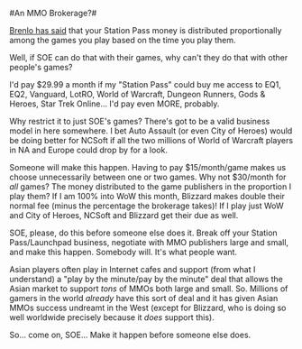#An MMO Brokerage?#

[Brenlo has said](http://tagn.wordpress.com/2007/03/02/how-your-station-access-money-allocated/) that your Station Pass money is distributed proportionally among the games you play based on the time you play them.

Well, if SOE can do that with their games, why can't they do that with other people's games?

I'd pay $29.99 a month if my "Station Pass" could buy me access to EQ1, EQ2, Vanguard, LotRO, World of Warcraft, Dungeon Runners, Gods & Heroes, Star Trek Online... I'd pay even MORE, probably.

Why restrict it to just SOE's games? There's got to be a valid business model in here somewhere. I bet Auto Assault (or even City of Heroes) would be doing better for NCSoft if all the two millions of World of Warcraft players in NA and Europe could drop by for a look.

Someone will make this happen. Having to pay $15/month/game makes us choose unnecessarily between one or two games. Why not $30/month for *all* games? The money distributed to the game publishers in the proportion I play them? If I am 100% into WoW this month, Blizzard makes double their normal fee (minus the percentage the brokerage takes)! If I play just WoW and City of Heroes, NCSoft and Blizzard get their due as well.

SOE, please, do this before someone else does it. Break off your Station Pass/Launchpad business, negotiate with MMO publishers large and small, and make this happen. Somebody will. It's what people want.

Asian players often play in Internet cafes and support (from what I understand) a "play by the minute/pay by the minute" deal that allows the Asian market to support *tons* of MMOs both large and small. So. Millions of gamers in the world *already* have this sort of deal and it has given Asian MMOs success undreamt in the West (except for Blizzard, who is doing so well worldwide precisely because it *does* support this).

So... come on, SOE... Make it happen before someone else does.
